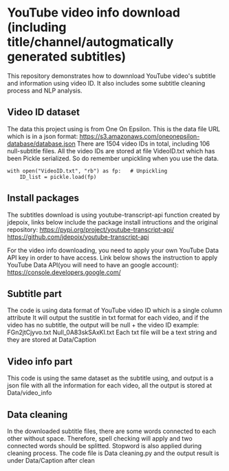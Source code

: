 # YouTube video info download (including title/channel/autogmatically generated subtitles)

This repository demonstrates how to downnload YouTube video's subtitle and information using video ID. It also includes some subtitle cleaning process and NLP analysis.

## Video ID dataset
The data this project using is from One On Epsilon. This is the data file URL which is in a json format:
https://s3.amazonaws.com/oneonepsilon-database/database.json
There are 1504 video IDs in total, including 106 null-subtitle files.
All the video IDs are stored at file VideoID.txt which has been Pickle serialized. So do remember unpickling when you use the data.
```
with open("VideoID.txt", "rb") as fp:   # Unpickling
    ID_list = pickle.load(fp)
```
## Install packages

The subtitles download is using youtube-transcript-api function created by jdepoix, links below include the package install intructions and the original repository:
https://pypi.org/project/youtube-transcript-api/
https://github.com/jdepoix/youtube-transcript-api

For the video info downloading, you need to apply your own YouTube Data API key in order to have access. Link below shows the instruction to apply YouTube Data API(you will need to have an google account):
https://console.developers.google.com/

## Subtitle part

The code is using data format of YouTube video ID which is a single column attribute
It will output the sustitle in txt format for each video, and if the video has no subtitle, the output will be null + the video ID
example: FGn2jtCjyvo.txt
         Null_0A83skSAxKI.txt
Each txt file will be a text string and they are stored at Data/Caption
## Video info part
This code is using the same dataset as the subtitle using, and output is a json file with all the information for each video, all the output is stored at Data/video_info

## Data cleaning
In the downloaded subtitle files, there are some words connected to each other without space. Therefore, spell checking will apply and two connected words should be splitted. Stopword is also applied during cleaning process. The code file is Data cleaning.py and the output result is under Data/Caption after clean
